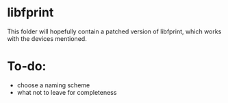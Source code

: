 # libfprint
This folder will hopefully contain a patched version of libfprint, which works with the devices mentioned.

# To-do:
- choose a naming scheme
- what not to leave for completeness
